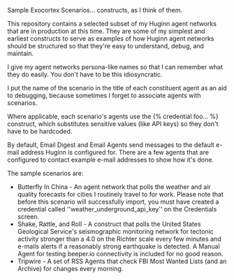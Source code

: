 Sample Exocortex Scenarios... constructs, as I think of them.

This repository contains a selected subset of my Huginn agent networks that are in production at this time.  They are some of my simplest and earliest constructs to serve as examples of how Huginn agent networks should be structured so that they're easy to understand, debug, and maintain.

I give my agent networks persona-like names so that I can remember what they do easily.  You don't have to be this idiosyncratic.

I put the name of the scenario in the title of each constituent agent as an aid to debugging, because sometimes I forget to associate agents with scenarios.

Where applicable, each scenario's agents use the {% credential foo... %} construct, which substitutes sensitive values (like API keys) so they don't have to be hardcoded.

By default, Email Digest and Email Agents send messages to the default e-mail address Huginn is configured for.  There are a few agents that are configured to contact example e-mail addresses to show how it's done.

The sample scenarios are:
* Butterfly In China - An agent network that polls the weather and air quality forecasts for cities I routinely travel to for work.  Please note that before this scenario will successfully import, you must have created a credential called ''weather_underground_api_key'' on the Credentials screen.
* Shake, Rattle, and Roll - A construct that polls the United States Geological Service's seismographic monitoring network for tectonic activity stronger than a 4.0 on the Richter scale every few minutes and e-mails alerts if a reasonably strong earthquake is detected.  A Manual Agent for testing beeper.io connectivity is included for no good reason.
* Tripwire - A set of RSS Agents that check FBI Most Wanted Lists (and an Archive) for changes every morning.

